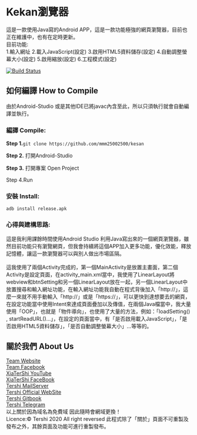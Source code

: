 # Kekan瀏覽器
這是一款使用Java寫的Android APP，這是一款功能極強的網頁瀏覽器，目前也正在維護中，也有在定時更新。<br>
目前功能:<br>
1.輸入網址
2.載入JavaScript(設定)
3.啟用HTML5資料儲存(設定)
4.自動調整螢幕大小(設定)
5.啟用縮放(設定)
6.工程模式(設定)

[![Build Status](http://img.shields.io/travis/badges/badgerbadgerbadger.svg?style=flat-square)](https://travis-ci.org/badges/badgerbadgerbadger)

## 如何編譯 How to Compile
由於Android-Studio 或是其他IDE已將javac內含至此，所以只須執行就會自動編譯並執行。
### 編譯 Compile:

**Step 1.**``git clone https://github.com/mmm25002500/kesan``

**Step 2.** 打開Android-Studio

**Step 3.** 打開專案 Open Project

Step 4.Run

### 安裝 Install:

``adb install release.apk``

### 心得與建構思路:
這是我利用課餘時間使用Android Studio 利用Java寫出來的一個網頁瀏覽器，雖然目前功能只有瀏覽網頁，但我會持續將這個APP加入更多功能，優化效能，釋放記憶體，讓這一款瀏覽器可以與別人做出市場區隔。<br><br>
這我使用了兩個Activity完成的，第一個MainActivity是放置主畫面，第二個Activity是設定頁面，在activity_main.xml當中，我使用了LinearLayout將webview和btnSetting和另一個LinearLayout放在一起，另一個LinearLayout中放置搜尋和輸入網址功能，在輸入網址功能我自動在程式背後加入「http://」，這麼一來就不用手動輸入「http://」或是「https://」，可以更快到達想要去的網頁，在設定功能當中使用Intent來達成頁面疊加以及傳值，在兩個Java檔當中，我大量使用「OOP」，也就是「物件導向」，也使用了大量的方法，例如：「loadSetting() , startReadURL()...」，在設定的頁面當中，有「是否啟用載入JavaScript」，「是否啟用HTML5資料儲存」，「是否自動調整螢幕大小」...等等的。

## 關於我們 About Us

[Team Website](www.tershi.ml) <br>
[Team Facebook](https://www.facebook.com/shanling.team/) <br>
[XiaTerShi YouTube](https://www.youtube.com/channel/UCPdpFDFOp3sPbZhRkaQVaQA) <br>
[XiaTerShi FaceBook](https://www.facebook.com/Tershi25648) <br>
[Tershi MailServer](https://mail.tershi.ml) <br>
[Tershi Official WebSite](https://cutespirit.tershi.ml) <br>
[Tershi Gitbook](https://gitbook.tershi.ml) <br>
[Tershi Telegram](https://t.me/TershiXia) <br>
以上關於因為域名為免費域 因此隨時會網域更換！ <br>
Licence:© Tershi 2020 All right reversed 此程式除了「關於」頁面不可重製及發布之外，其餘頁面及功能可進行重製發布。
